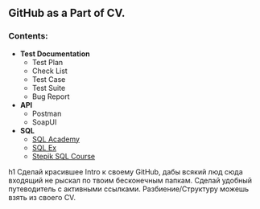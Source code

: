## GitHub as a Part of CV.

### Contents:
* **Test Documentation**
  * Test Plan
  * Check List 
  * Test Case
  * Test Suite
  * Bug Report 
* **API** 
  * Postman
  * SoapUI 
* **SQL**
  * [SQL Academy](https://github.com/TTemnik/part_of_CV/tree/main/Learning/SQL/SQL%20Academy)
  * [SQL Ex](https://github.com/TTemnik/part_of_CV/tree/main/Learning/SQL/SQL%20Ex)
  * [Stepik SQL Course]()




h1 Сделай красившее Intro к своему GitHub, дабы всякий люд сюда входящий не рыскал по твоим бесконечным папкам.
Сделай удобный путеводитель с активными ссылками.
Разбиение/Структуру можешь взять из своего CV.
